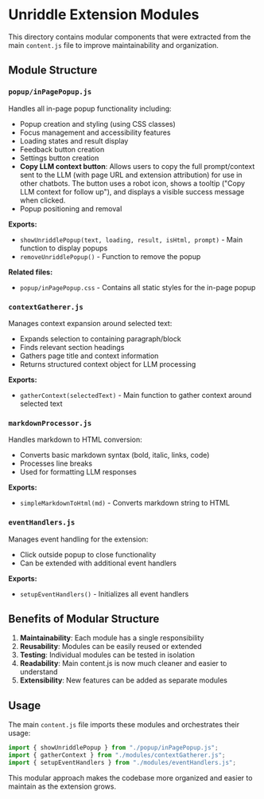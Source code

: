 # Unriddle Extension Modules

This directory contains modular components that were extracted from the main `content.js` file to improve maintainability and organization.

## Module Structure

### `popup/inPagePopup.js`
Handles all in-page popup functionality including:
- Popup creation and styling (using CSS classes)
- Focus management and accessibility features
- Loading states and result display
- Feedback button creation
- Settings button creation
- **Copy LLM context button**: Allows users to copy the full prompt/context sent to the LLM (with page URL and extension attribution) for use in other chatbots. The button uses a robot icon, shows a tooltip ("Copy LLM context for follow up"), and displays a visible success message when clicked.
- Popup positioning and removal

**Exports:**
- `showUnriddlePopup(text, loading, result, isHtml, prompt)` - Main function to display popups
- `removeUnriddlePopup()` - Function to remove the popup

**Related files:**
- `popup/inPagePopup.css` - Contains all static styles for the in-page popup

### `contextGatherer.js`
Manages context expansion around selected text:
- Expands selection to containing paragraph/block
- Finds relevant section headings
- Gathers page title and context information
- Returns structured context object for LLM processing

**Exports:**
- `gatherContext(selectedText)` - Main function to gather context around selected text

### `markdownProcessor.js`
Handles markdown to HTML conversion:
- Converts basic markdown syntax (bold, italic, links, code)
- Processes line breaks
- Used for formatting LLM responses

**Exports:**
- `simpleMarkdownToHtml(md)` - Converts markdown string to HTML

### `eventHandlers.js`
Manages event handling for the extension:
- Click outside popup to close functionality
- Can be extended with additional event handlers

**Exports:**
- `setupEventHandlers()` - Initializes all event handlers

## Benefits of Modular Structure

1. **Maintainability**: Each module has a single responsibility
2. **Reusability**: Modules can be easily reused or extended
3. **Testing**: Individual modules can be tested in isolation
4. **Readability**: Main content.js is now much cleaner and easier to understand
5. **Extensibility**: New features can be added as separate modules

## Usage

The main `content.js` file imports these modules and orchestrates their usage:

```javascript
import { showUnriddlePopup } from "./popup/inPagePopup.js";
import { gatherContext } from "./modules/contextGatherer.js";
import { setupEventHandlers } from "./modules/eventHandlers.js";
```

This modular approach makes the codebase more organized and easier to maintain as the extension grows. 